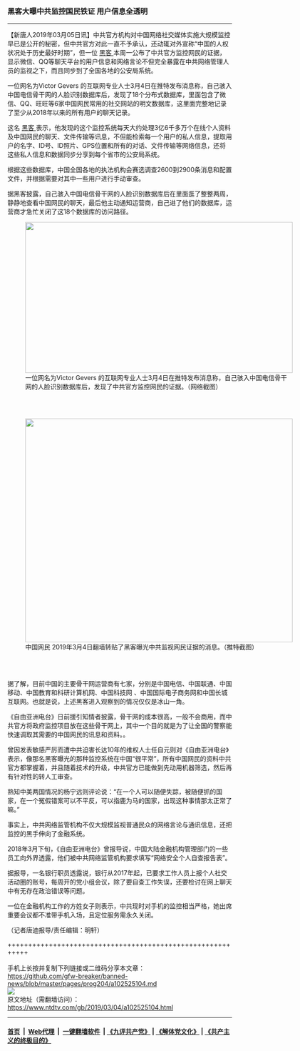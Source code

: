 ### 黑客大曝中共监控国民铁证 用户信息全透明
------------------------

<div class="post_content">
 <p>
  【新唐人2019年03月05日讯】中共官方机构对中国网络社交媒体实施大规模监控早已是公开的秘密，但中共官方对此一直不予承认，还动辄对外宣称“中国的人权状况处于历史最好时期”，但一位
  <a href="https://www.ntdtv.com/gb/黑客.htm">
   黑客
  </a>
  本周一公布了中共官方监控网民的证据，显示微信、QQ等聊天平台的用户信息和网络言论不但完全暴露在中共网络管理人员的监视之下，而且同步到了全国各地的公安局系统。
 </p>
 <p>
  一位网名为Victor Gevers 的互联网专业人士3月4日在推特发布消息称，自己骇入中国电信骨干网的人脸识别数据库后，发现了18个分布式数据库，里面包含了微信、QQ、旺旺等6家中国网民常用的社交网站的明文数据库，这里面完整地记录了至少从2018年以来的所有用户的聊天记录。
 </p>
 <p>
  这名
  <a href="https://www.ntdtv.com/gb/黑客.htm">
   黑客
  </a>
  表示，他发现的这个监控系统每天大约处理3亿6千多万个在线个人资料及中国网民的聊天、文件传输等讯息，不但能检索每一个用户的私人信息，提取用户的名字、ID号、ID照片、GPS位置和所有的对话、文件传输等网络信息，还将这些私人信息和数据同步分享到每个省市的公安局系统。
 </p>
 <p>
  根据这些数据库，中国全国各地的执法机构会赛选调查2600到2900条消息和配置文件，并根据需要对其中一些用户进行手动审查。
 </p>
 <p>
  据黑客披露，自己骇入中国电信骨干网的人脸识别数据库后在里面逛了整整两周，静静地查看中国网民的聊天，最后他主动通知运营商，自己进了他们的数据库，运营商才急忙关闭了这18个数据库的访问路径。
 </p>
 <figure class="wp-caption alignnone" id="attachment_102525107" style="width: 600px">
  <img alt="" class="size-medium wp-image-102525107" height="338" src="https://www.ntdtv.com/assets/uploads/2019/03/tie-zheng-600x338.png" width="600">
   <br/><figcaption class="wp-caption-text">
    一位网名为Victor Gevers 的互联网专业人士3月4日在推特发布消息称，自己骇入中国电信骨干网的人脸识别数据库后，发现了中共官方监控网民的证据。（网络截图）
   </figcaption><br/>
  </img>
 </figure><br/>
 <figure class="wp-caption alignnone" id="attachment_102525108" style="width: 600px">
  <img alt="" class="size-medium wp-image-102525108" height="501" src="https://www.ntdtv.com/assets/uploads/2019/03/China-hacker2-600x501.jpg" width="600">
   <br/><figcaption class="wp-caption-text">
    中国网民 2019年3月4日翻墙转贴了黑客曝光中共监视网民证据的消息。（推特截图）
   </figcaption><br/>
  </img>
 </figure><br/>
 <p>
  据了解，目前中国的主要骨干网运营商有七家，分别是中国电信、中国联通、中国移动、中国教育和科研计算机网、中国科技网 、中国国际电子商务网和中国长城互联网。也就是说，上述黑客进入观察到的情况仅仅是冰山一角。
 </p>
 <p>
  《自由亚洲电台》日前援引知情者披露，骨干网的成本很高，一般不会商用，而中共官方将政府监控项目放在这些骨干网上，其中一个目的就是为了让全国的警察能快速调取其需要的中国网民的讯息和资料。。
 </p>
 <p>
  曾因发表敏感严厉而遭中共迫害长达10年的维权人士任自元则对《自由亚洲电台》表示，像那名黑客曝光的那种监控系统在中国“很平常”，所有中国网民的资料中共官方都掌握着，并且随着技术的升级，中共官方已能做到先动用机器筛选，然后再有针对性的转人工审查。
 </p>
 <p>
  熟知中美两国情况的杨宁远则评论说：“在一个人可以随便失踪，被随便抓的国家，在一个冤假错案可以不平反，可以指鹿为马的国家，出现这种事情那太正常了嘛。”
 </p>
 <p>
  事实上，中共网络监管机构不仅大规模监视普通民众的网络言论与通讯信息，还把监控的黑手伸向了金融系统。
 </p>
 <p>
  2018年3月下旬，《自由亚洲电台》曾报导说，中国大陆金融机构管理部门的一些员工向外界透露，他们被中共网络监管机构要求填写“网络安全个人自查报告表”。
 </p>
 <p>
  据报导，一名银行职员透露说，银行从2017年起，已要求工作人员上报个人社交活动圈的账号，每周开的党小组会议，除了要自查工作失误，还要检讨在网上聊天中有无存在政治错误等问题。
 </p>
 <p>
  一位在金融机构工作的方姓女子则表示，中共现时对手机的监控相当严格，她出席重要会议都不准带手机入场，且定位服务需永久关闭。
 </p>
 <p>
  （记者唐迪报导/责任编辑：明轩）
 </p>
 <div class="single_ad">
 </div>
</div>

+++++++++++++++++++++++++++++++++++++++++++++++++++++++++++<br/><br/>
手机上长按并复制下列链接或二维码分享本文章：<br/>
https://github.com/gfw-breaker/banned-news/blob/master/pages/prog204/a102525104.md <br/>
<a href='https://github.com/gfw-breaker/banned-news/blob/master/pages/prog204/a102525104.md'><img src='https://github.com/gfw-breaker/banned-news/blob/master/pages/prog204/a102525104.md.png'/></a> <br/>
原文地址（需翻墙访问）：https://www.ntdtv.com/gb/2019/03/04/a102525104.html


------------------------
#### [首页](https://github.com/gfw-breaker/banned-news/blob/master/README.md) &nbsp;|&nbsp; [Web代理](https://github.com/labour-camp/helloworld) &nbsp;|&nbsp; [一键翻墙软件](https://github.com/gfw-breaker/nogfw/blob/master/README.md) &nbsp;| [《九评共产党》](https://github.com/gfw-breaker/9ping.md/blob/master/README.md#九评之一评共产党是什么) | [《解体党文化》](https://github.com/gfw-breaker/jtdwh.md/blob/master/README.md) | [《共产主义的终极目的》](https://github.com/gfw-breaker/gczydzjmd.md/blob/master/README.md)

